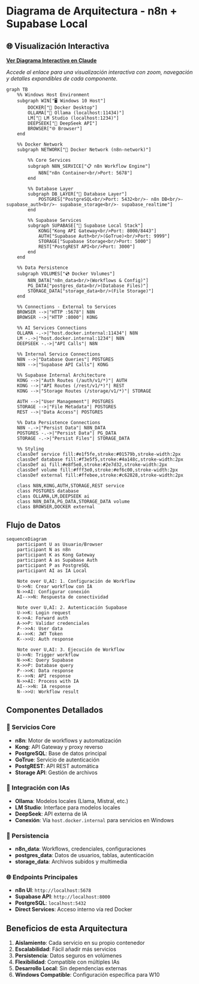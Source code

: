 # Diagrama de Arquitectura - n8n + Supabase Local

## 🌐 Visualización Interactiva

**[Ver Diagrama Interactivo en Claude](https://claude.ai/public/artifacts/06dde787-00be-4c4e-b478-10e9fd773be6)**

*Accede al enlace para una visualización interactiva con zoom, navegación y detalles expandibles de cada componente.*

```mermaid
graph TB
    %% Windows Host Environment
    subgraph WIN["🖥️ Windows 10 Host"]
        DOCKER["🐳 Docker Desktop"]
        OLLAMA["🤖 Ollama (localhost:11434)"]
        LM["🧠 LM Studio (localhost:1234)"]
        DEEPSEEK["🔮 DeepSeek API"]
        BROWSER["🌐 Browser"]
    end

    %% Docker Network
    subgraph NETWORK["🔗 Docker Network (n8n-network)"]
        
        %% Core Services
        subgraph N8N_SERVICE["📋 n8n Workflow Engine"]
            N8N["n8n Container<br/>Port: 5678"]
        end
        
        %% Database Layer
        subgraph DB_LAYER["💾 Database Layer"]
            POSTGRES["PostgreSQL<br/>Port: 5432<br/>- n8n DB<br/>- supabase_auth<br/>- supabase_storage<br/>- supabase_realtime"]
        end
        
        %% Supabase Services
        subgraph SUPABASE["🚀 Supabase Local Stack"]
            KONG["Kong API Gateway<br/>Port: 8000/8443"]
            AUTH["Supabase Auth<br/>(GoTrue)<br/>Port: 9999"]
            STORAGE["Supabase Storage<br/>Port: 5000"]
            REST["PostgREST API<br/>Port: 3000"]
        end
    end

    %% Data Persistence
    subgraph VOLUMES["💿 Docker Volumes"]
        N8N_DATA["n8n_data<br/>(Workflows & Config)"]
        PG_DATA["postgres_data<br/>(Database Files)"]
        STORAGE_DATA["storage_data<br/>(File Storage)"]
    end

    %% Connections - External to Services
    BROWSER -->|"HTTP :5678"| N8N
    BROWSER -->|"HTTP :8000"| KONG
    
    %% AI Services Connections
    OLLAMA -.->|"host.docker.internal:11434"| N8N
    LM -.->|"host.docker.internal:1234"| N8N
    DEEPSEEK -.->|"API Calls"| N8N

    %% Internal Service Connections
    N8N -->|"Database Queries"| POSTGRES
    N8N -->|"Supabase API Calls"| KONG
    
    %% Supabase Internal Architecture
    KONG -->|"Auth Routes (/auth/v1/*)"| AUTH
    KONG -->|"API Routes (/rest/v1/*)"| REST
    KONG -->|"Storage Routes (/storage/v1/*)"| STORAGE
    
    AUTH -->|"User Management"| POSTGRES
    STORAGE -->|"File Metadata"| POSTGRES
    REST -->|"Data Access"| POSTGRES

    %% Data Persistence Connections
    N8N -.->|"Persist Data"| N8N_DATA
    POSTGRES -.->|"Persist Data"| PG_DATA
    STORAGE -.->|"Persist Files"| STORAGE_DATA

    %% Styling
    classDef service fill:#e1f5fe,stroke:#01579b,stroke-width:2px
    classDef database fill:#f3e5f5,stroke:#4a148c,stroke-width:2px
    classDef ai fill:#e8f5e8,stroke:#2e7d32,stroke-width:2px
    classDef volume fill:#fff3e0,stroke:#ef6c00,stroke-width:2px
    classDef external fill:#ffebee,stroke:#c62828,stroke-width:2px

    class N8N,KONG,AUTH,STORAGE,REST service
    class POSTGRES database
    class OLLAMA,LM,DEEPSEEK ai
    class N8N_DATA,PG_DATA,STORAGE_DATA volume
    class BROWSER,DOCKER external
```

## Flujo de Datos

```mermaid
sequenceDiagram
    participant U as Usuario/Browser
    participant N as n8n
    participant K as Kong Gateway
    participant A as Supabase Auth
    participant P as PostgreSQL
    participant AI as IA Local

    Note over U,AI: 1. Configuración de Workflow
    U->>N: Crear workflow con IA
    N->>AI: Configurar conexión
    AI-->>N: Respuesta de conectividad

    Note over U,AI: 2. Autenticación Supabase
    U->>K: Login request
    K->>A: Forward auth
    A->>P: Validar credenciales
    P-->>A: User data
    A-->>K: JWT Token
    K-->>U: Auth response

    Note over U,AI: 3. Ejecución de Workflow
    U->>N: Trigger workflow
    N->>K: Query Supabase
    K->>P: Database query
    P-->>K: Data response
    K-->>N: API response
    N->>AI: Process with IA
    AI-->>N: IA response
    N-->>U: Workflow result
```

## Componentes Detallados

### 🔧 Servicios Core
- **n8n**: Motor de workflows y automatización
- **Kong**: API Gateway y proxy reverso
- **PostgreSQL**: Base de datos principal
- **GoTrue**: Servicio de autenticación
- **PostgREST**: API REST automática
- **Storage API**: Gestión de archivos

### 🤖 Integración con IAs
- **Ollama**: Modelos locales (Llama, Mistral, etc.)
- **LM Studio**: Interface para modelos locales
- **DeepSeek**: API externa de IA
- **Conexión**: Vía `host.docker.internal` para servicios en Windows

### 💾 Persistencia
- **n8n_data**: Workflows, credenciales, configuraciones
- **postgres_data**: Datos de usuarios, tablas, autenticación
- **storage_data**: Archivos subidos y multimedia

### 🌐 Endpoints Principales
- **n8n UI**: `http://localhost:5678`
- **Supabase API**: `http://localhost:8000`
- **PostgreSQL**: `localhost:5432`
- **Direct Services**: Acceso interno vía red Docker

## Beneficios de esta Arquitectura

1. **Aislamiento**: Cada servicio en su propio contenedor
2. **Escalabilidad**: Fácil añadir más servicios
3. **Persistencia**: Datos seguros en volúmenes
4. **Flexibilidad**: Compatible con múltiples IAs
5. **Desarrollo Local**: Sin dependencias externas
6. **Windows Compatible**: Configuración específica para W10